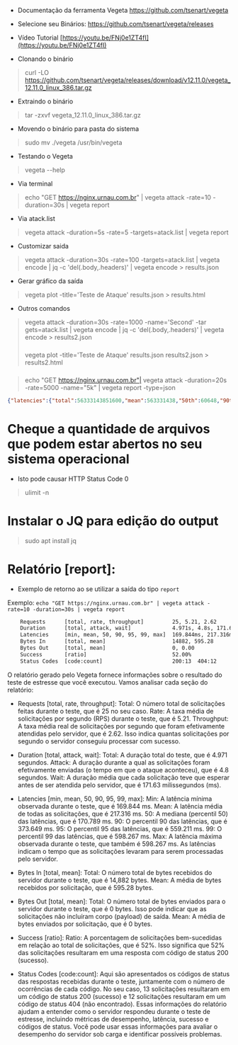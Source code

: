 - Documentação da ferramenta Vegeta
https://github.com/tsenart/vegeta

- Selecione seu Binários:
https://github.com/tsenart/vegeta/releases

- Vídeo Tutorial
[https://youtu.be/FNj0e1ZT4fI](https://youtu.be/FNj0e1ZT4fI)

- Clonando o binário
> curl -LO https://github.com/tsenart/vegeta/releases/download/v12.11.0/vegeta_12.11.0_linux_386.tar.gz

- Extraindo o binário
> tar -zxvf vegeta_12.11.0_linux_386.tar.gz

- Movendo o binário para pasta do sistema
> sudo mv ./vegeta /usr/bin/vegeta

- Testando o Vegeta
> vegeta --help

- Via terminal
> echo "GET https://nginx.urnau.com.br" | vegeta attack -rate=10 -duration=30s | vegeta report

- Via atack.list
> vegeta attack -duration=5s -rate=5 -targets=atack.list | vegeta report

- Customizar saida
> vegeta attack -duration=30s -rate=100 -targets=atack.list | vegeta encode | jq -c 'del(.body,.headers)' | vegeta encode > results.json

- Gerar gráfico da saída
> vegeta plot -title='Teste de Ataque' results.json > results.html

- Outros comandos
> vegeta attack -duration=30s -rate=1000 -name='Second' -tar
> gets=atack.list | vegeta encode | jq -c 'del(.body,.headers)'
> | vegeta encode > results2.json
> ###
> vegeta plot -title='Teste de Ataque' results.json results2.json > results2.html

> ###
> echo "GET https://nginx.urnau.com.br"| vegeta attack -duration=20s -rate=5000 -name="5k" | vegeta report -type=json
```json
{"latencies":{"total":56333143851600,"mean":563331438,"50th":60648,"90th":1412939033,"95th":1833621254,"99th":4292365164,"max":5075331800,"min":18900},"bytes_in":{"total":41545340,"mean":415.4534},"bytes_out":{"total":0,"mean":0},"earliest":"2023-09-14T23:53:50.4863227Z","latest":"2023-09-14T23:54:10.4866898Z","end":"2023-09-14T23:54:12.6219268Z","duration":20000367100,"wait":2135237000,"requests":100000,"rate":4999.9082266845,"throughput":1858.2732061059949,"success":0.41134,"status_codes":{"0":58866,"200":41134},"errors":["Get \"https://nginx.urnau.com.br\": dial tcp 0.0.0.0:0-\u003e191.101.1.112:443: socket: too many open files"]}
```

# Cheque a quantidade de arquivos que podem estar abertos no seu sistema operacional
- Isto pode causar HTTP Status Code 0
> ulimit -n


# Instalar o JQ para edição do output
> sudo apt install jq


# Relatório [report]:
- Exemplo de retorno ao se utilizar a saída do tipo `report`

Exemplo: `echo "GET https://nginx.urnau.com.br" | vegeta attack -rate=10 -duration=30s | vegeta report`
```txt
    Requests      [total, rate, throughput]         25, 5.21, 2.62
    Duration      [total, attack, wait]             4.971s, 4.8s, 171.63ms
    Latencies     [min, mean, 50, 90, 95, 99, max]  169.844ms, 217.316ms, 170.789ms, 373.49ms, 559.211ms, 598.267ms, 598.267ms
    Bytes In      [total, mean]                     14882, 595.28
    Bytes Out     [total, mean]                     0, 0.00
    Success       [ratio]                           52.00%
    Status Codes  [code:count]                      200:13  404:12
```

O relatório gerado pelo Vegeta fornece informações sobre o resultado do teste de estresse que você executou. Vamos analisar cada seção do relatório:

- Requests [total, rate, throughput]:
Total: O número total de solicitações feitas durante o teste, que é 25 no seu caso.
Rate: A taxa média de solicitações por segundo (RPS) durante o teste, que é 5.21.
Throughput: A taxa média real de solicitações por segundo que foram efetivamente atendidas pelo servidor, que é 2.62. Isso indica quantas solicitações por segundo o servidor conseguiu processar com sucesso.

- Duration [total, attack, wait]:
Total: A duração total do teste, que é 4.971 segundos.
Attack: A duração durante a qual as solicitações foram efetivamente enviadas (o tempo em que o ataque aconteceu), que é 4.8 segundos.
Wait: A duração média que cada solicitação teve que esperar antes de ser atendida pelo servidor, que é 171.63 milissegundos (ms).

- Latencies [min, mean, 50, 90, 95, 99, max]:
Min: A latência mínima observada durante o teste, que é 169.844 ms.
Mean: A latência média de todas as solicitações, que é 217.316 ms.
50: A mediana (percentil 50) das latências, que é 170.789 ms.
90: O percentil 90 das latências, que é 373.649 ms.
95: O percentil 95 das latências, que é 559.211 ms.
99: O percentil 99 das latências, que é 598.267 ms.
Max: A latência máxima observada durante o teste, que também é 598.267 ms. As latências indicam o tempo que as solicitações levaram para serem processadas pelo servidor.

- Bytes In [total, mean]:
Total: O número total de bytes recebidos do servidor durante o teste, que é 14,882 bytes.
Mean: A média de bytes recebidos por solicitação, que é 595.28 bytes.

- Bytes Out [total, mean]:
Total: O número total de bytes enviados para o servidor durante o teste, que é 0 bytes. Isso pode indicar que as solicitações não incluíram corpo (payload) de saída.
Mean: A média de bytes enviados por solicitação, que é 0 bytes.

- Success [ratio]:
Ratio: A porcentagem de solicitações bem-sucedidas em relação ao total de solicitações, que é 52%. Isso significa que 52% das solicitações resultaram em uma resposta com código de status 200 (sucesso).

- Status Codes [code:count]:
Aqui são apresentados os códigos de status das respostas recebidas durante o teste, juntamente com o número de ocorrências de cada código. No seu caso, 13 solicitações resultaram em um código de status 200 (sucesso) e 12 solicitações resultaram em um código de status 404 (não encontrado).
Essas informações do relatório ajudam a entender como o servidor respondeu durante o teste de estresse, incluindo métricas de desempenho, latência, sucesso e códigos de status. Você pode usar essas informações para avaliar o desempenho do servidor sob carga e identificar possíveis problemas.
